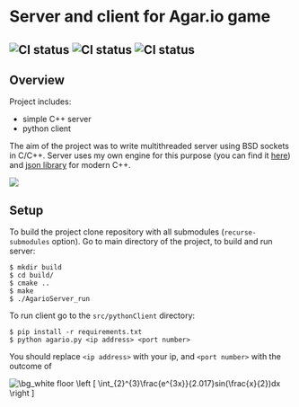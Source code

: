 # Server and client for Agar.io game

![CI status](https://github.com/dziulek/AgarioServer/actions/workflows/build.yml/badge.svg)
![CI status](https://github.com/dziulek/AgarioServer/actions/workflows/server_tests.yml/badge.svg)
![CI status](https://github.com/dziulek/AgarioServer/actions/workflows/clientBuild.yml/badge.svg)
---

## Overview
Project includes:
* simple C++ server
* python client

The aim of the project was to write multithreaded server using BSD sockets in C/C++. Server uses my own engine for this purpose (you can find it [here](https://github.com/dziulek/AgarioEngine)) and [json library](https://github.com/nlohmann/json) for modern C++.

![](AgarioServerDemo.gif)

## Setup 
To build the project clone repository with all submodules (`recurse-submodules` option). 
Go to main directory of the project, to build and run server:
```
$ mkdir build
$ cd build/
$ cmake ..
$ make
$ ./AgarioServer_run
```

To run client go to the `src/pythonClient` directory:
```
$ pip install -r requirements.txt
$ python agario.py <ip address> <port number>
```
You should replace `<ip address>` with your ip, and `<port number>` with the outcome of 

 <img src="https://latex.codecogs.com/png.image?\dpi{110}&space;\bg_white&space;floor&space;\left&space;[&space;\int_{2}^{3}\frac{e^{3x}}{2.017}sin(\frac{x}{2})dx&space;\right&space;]&space;&space;" title="\bg_white floor \left [ \int_{2}^{3}\frac{e^{3x}}{2.017}sin(\frac{x}{2})dx \right ] " /> 
